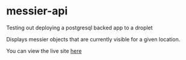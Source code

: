 # messier-api
Testing out deploying a postgresql backed app to a droplet

Displays messier objects that are currently visible for a given location.

You can view the live site [here](https://messier.joshleath.com)
